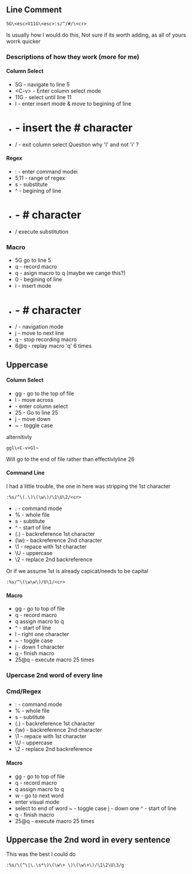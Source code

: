 ## Line Comment
```
5G\<esc>V11G\<esc>:s/^/#/\<cr>
```
Is usually how I would do this, Not sure if its worth adding, as all of yours worrk quicker

### Descriptions of how they work (more for me)
#### Column Select
- 5G - navigate to line 5
- \<C-v> - Enter column select mode
- 11G - select until line 11
- I - enter insert mode & move to begining of line
- # - insert the # character
- /<esc> - exit column select
Question why 'I' and not 'i' ?

#### Regex
- : - enter command modei
- 5,11 - range of regex
- s - substitute
- ^ - begining of line
- # - # character
- /<cr> execute substitution

### Macro
- 5G go to line 5
- q - record macro
- q - asign macro to q (maybe we cange this?)
- 0 - begining of line
- i - insert mode
- # - # character
- /<esc> - navigation mode
- j - move to next line
- q - stop recording macro
- 6@q - replay macro 'q' 6 times


## Uppercase
#### Column Select
- gg - go to the top of file
- l - move across
- <C-v> - enter column select
- 25 - Go to line 25
- j - move down
- ~ - toggle case

alternitivly
```
ggl\<C-v>Gl~
```
Will go to the end of file rather than effectivlyline 26

#### Command Line
I had a little trouble, the one in here was stripping the 1st character
```
:%s/^\(.\)\(\w\)/\1\U\2/<cr>
```
- : - command mode
- % - whole file
- s - subtitute
- ^ - start of line
- \(.\) - backreference 1st character
- \(\w\) - backreference 2nd character
- \1 - repace with 1st character
- \U - uppercase
- \2 - replace 2nd backreference

Or if we assume 1st is already capicat/needs to be capital
```
:%s/^\(\w\w\)/U\1/<cr>
```

#### Macro
- gg - go to top of file
- q - record macro
- q assign macro to q
- ^ - start of line
- l - right one character
- ~ - toggle case
- j - down 1 character
- q - finish macro
- 25@q - execute macro 25 times

### Upercase 2nd word of every line
### Cmd/Regex
- : - command mode
- % - whole file
- s - subtitute
- \(.\) - backreference 1st character
- \(\w\) - backreference 2nd character
- \1 - repace with 1st character
- \U - uppercase
- \2 - replace 2nd backreference

#### Macro
- gg - go to top of file
- q - record macro
- q assign macro to q
- w - go to next word
- enter visual mode
- select to end of word
~ - toggle case
j - down one
^ - start of line
- q - finish macro
- 25@q - execute macro 25 times

## Uppercase the 2nd word in every sentence
This was the best I could do
```
:%s/\(^\|\.\s*\)\(\w\+ \)\(\w\+\)/\1\2\U\3/g
```
